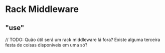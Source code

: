 Rack Middleware
===============

"use"
-----

// TODO: Quão útil será um rack middleware lá fora? Existe alguma terceira festa de coisas disponiveis em uma só?


